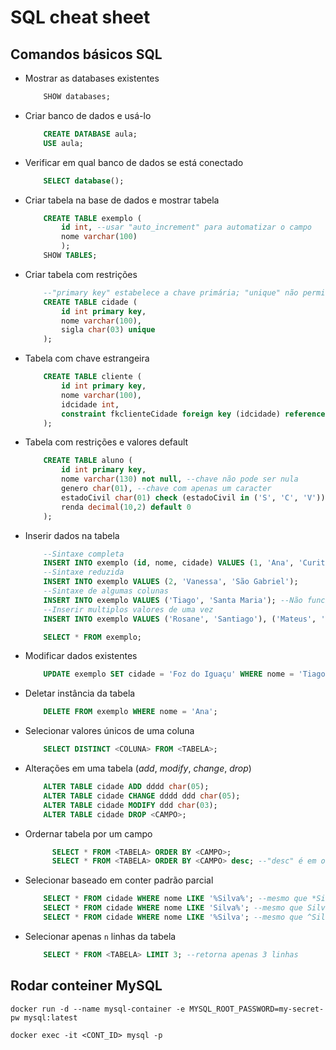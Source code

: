 # SQL cheat sheet

## Comandos básicos SQL

- Mostrar as databases existentes

    ```sql
        SHOW databases;
    ```

- Criar banco de dados e usá-lo

    ```sql
        CREATE DATABASE aula;
        USE aula;
    ```

- Verificar em qual banco de dados se está conectado

    ```sql
        SELECT database();
    ```

- Criar tabela na base de dados e mostrar tabela

    ~~~sql
        CREATE TABLE exemplo (
            id int, --usar "auto_increment" para automatizar o campo
            nome varchar(100)
            );
        SHOW TABLES;
    ~~~

- Criar tabela com restrições

    ```sql
        --"primary key" estabelece a chave primária; "unique" não permite repetições.
        CREATE TABLE cidade (
            id int primary key,
            nome varchar(100),
            sigla char(03) unique
        );
    ```

- Tabela com chave estrangeira

    ```sql
        CREATE TABLE cliente (
            id int primary key,
            nome varchar(100),
            idcidade int,
            constraint fkclienteCidade foreign key (idcidade) references cidade(id)
        );
    ```

- Tabela com restrições e valores default

    ```sql
        CREATE TABLE aluno (
            id int primary key,
            nome varchar(130) not null, --chave não pode ser nula
            genero char(01), --chave com apenas um caracter
            estadoCivil char(01) check (estadoCivil in ('S', 'C', 'V')), --precisa ser um dos 3 valores
            renda decimal(10,2) default 0
        );
    ```

- Inserir dados na tabela

    ```sql
        --Sintaxe completa
        INSERT INTO exemplo (id, nome, cidade) VALUES (1, 'Ana', 'Curitiba');
        --Sintaxe reduzida
        INSERT INTO exemplo VALUES (2, 'Vanessa', 'São Gabriel');
        --Sintaxe de algumas colunas
        INSERT INTO exemplo VALUES ('Tiago', 'Santa Maria'); --Não funciona se houver campos com restrições
        --Inserir multiplos valores de uma vez
        INSERT INTO exemplo VALUES ('Rosane', 'Santiago'), ('Mateus', 'Itajaí');

        SELECT * FROM exemplo;
    ```

- Modificar dados existentes

    ```sql
        UPDATE exemplo SET cidade = 'Foz do Iguaçu' WHERE nome = 'Tiago';
    ```

- Deletar instância da tabela

    ```sql
        DELETE FROM exemplo WHERE nome = 'Ana';
    ```

- Selecionar valores únicos de uma coluna

    ```sql
        SELECT DISTINCT <COLUNA> FROM <TABELA>;
    ```

- Alterações em uma tabela (_add_, _modify_, _change_, _drop_)

    ```sql
        ALTER TABLE cidade ADD dddd char(05);
        ALTER TABLE cidade CHANGE dddd ddd char(05);
        ALTER TABLE cidade MODIFY ddd char(03);
        ALTER TABLE cidade DROP <CAMPO>;
    ```

- Ordernar tabela por um campo

  ```sql
        SELECT * FROM <TABELA> ORDER BY <CAMPO>;
        SELECT * FROM <TABELA> ORDER BY <CAMPO> desc; --"desc" é em ordem descendente
  ```

- Selecionar baseado em conter padrão parcial

    ```sql
        SELECT * FROM cidade WHERE nome LIKE '%Silva%'; --mesmo que *Silva*
        SELECT * FROM cidade WHERE nome LIKE 'Silva%'; --mesmo que Silva$
        SELECT * FROM cidade WHERE nome LIKE '%Silva'; --mesmo que ^Silva
    ```
    
- Selecionar apenas `n` linhas da tabela

    ```sql
        SELECT * FROM <TABELA> LIMIT 3; --retorna apenas 3 linhas
    ```
    
## Rodar conteiner MySQL

`docker run -d --name mysql-container -e MYSQL_ROOT_PASSWORD=my-secret-pw mysql:latest`

`docker exec -it <CONT_ID> mysql -p`
